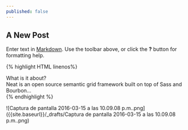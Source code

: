 ```yaml
---
published: false
---
```


## A New Post

Enter text in [Markdown](http://daringfireball.net/projects/markdown/). Use the toolbar above, or click the **?** button for formatting help.

{% highlight HTML linenos%}
<section class="container">
  <aside class="sidebar">What is it about?</aside>
  <article class="main-content">Neat is an open source semantic grid framework built on top of Sass and Bourbon…</article>
</section>
{% endhighlight %} 

![Captura de pantalla 2016-03-15 a las 10.09.08 p.m..png]({{site.baseurl}}/_drafts/Captura de pantalla 2016-03-15 a las 10.09.08 p.m..png)

